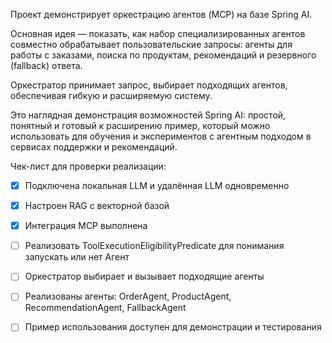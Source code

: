 Проект демонстрирует оркестрацию агентов (MCP) на базе Spring AI.

Основная идея — показать, как набор специализированных агентов совместно обрабатывает пользовательские запросы: агенты для работы с заказами, поиска по продуктам, рекомендаций и резервного (fallback) ответа.

Оркестратор принимает запрос, выбирает подходящих агентов, обеспечивая гибкую и расширяемую систему.

Это наглядная демонстрация возможностей Spring AI: простой, понятный и готовый к расширению пример, который можно использовать для обучения и экспериментов с агентным подходом в сервисах поддержки и рекомендаций.


Чек-лист для проверки реализации:
- [x] Подключена локальная LLM и удалённая LLM одновременно
- [x] Настроен RAG с векторной базой
- [x] Интеграция MCP выполнена
- [ ] Реализовать ToolExecutionEligibilityPredicate для понимания запускать или нет Агент
- [ ] Оркестратор выбирает и вызывает подходящие агенты
- [ ] Реализованы агенты: OrderAgent, ProductAgent, RecommendationAgent, FallbackAgent
- [ ] Пример использования доступен для демонстрации и тестирования



